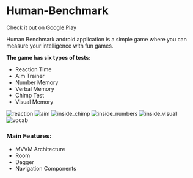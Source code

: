 # Human-Benchmark

Check it out on <a href="https://play.google.com/store/apps/details?id=com.abdelrahmman.humanbenchmark">Google Play</a>

<p>Human Benchmark android application is a simple game where you can measure your intelligence with fun games.</p>

<strong>The game has six types of tests:</strong>

<ul>
  <li>Reaction Time</li>
  <li>Aim Trainer</li>
  <li>Number Memory</li>
  <li>Verbal Memory</li>
  <li>Chimp Test</li>
  <li>Visual Memory</li>
</ul>

![reaction](https://user-images.githubusercontent.com/41817466/117184541-1ebad000-add9-11eb-93a9-405b7cc18dec.jpg)
![aim](https://user-images.githubusercontent.com/41817466/117184402-fa5ef380-add8-11eb-8386-3e5b1ea472cf.jpg)
![inside_chimp](https://user-images.githubusercontent.com/41817466/117184529-1cf10c80-add9-11eb-9469-8cf584a8babe.jpg)
![inside_numbers](https://user-images.githubusercontent.com/41817466/117184536-1d89a300-add9-11eb-9d01-b4b018b5f0a6.jpg)
![inside_visual](https://user-images.githubusercontent.com/41817466/117184539-1e223980-add9-11eb-90fe-c866fbb17f77.jpg)
![vocab](https://user-images.githubusercontent.com/41817466/117184546-1f536680-add9-11eb-8b2c-0084edc9f270.jpg)

<h3>Main Features:</h3>
<ul>
  <li>MVVM Architecture</li>
  <li>Room</li>
  <li>Dagger</li>
  <li>Navigation Components</li>
</ul>
